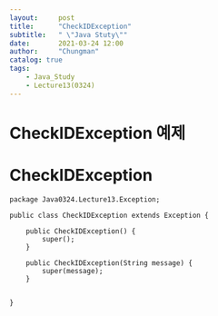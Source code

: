 ```yaml
---
layout:     post
title:      "CheckIDException"
subtitle:   " \"Java Stuty\""
date:       2021-03-24 12:00
author:     "Chungman"
catalog: true
tags:
    - Java_Study
    - Lecture13(0324)
---
```


# CheckIDException 예제
# CheckIDException 
```
package Java0324.Lecture13.Exception;

public class CheckIDException extends Exception {

	public CheckIDException() {
		super();
	}

	public CheckIDException(String message) {
		super(message);
	}

	
}
```

